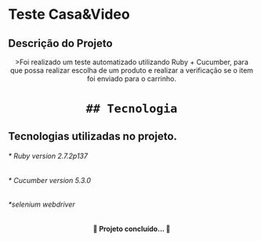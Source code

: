# Teste Casa&Video

## Descrição do Projeto
<p align="center">>Foi realizado um teste automatizado utilizando Ruby + Cucumber, para que possa realizar escolha de um produto e realizar a verificação se o item foi enviado para o carrinho.</p>
<h1 align="center">
	
	## Tecnologia
 
<h2>Tecnologias utilizadas no projeto.</h2>
 
<h6>* Ruby version  2.7.2p137</h6>
<h6>* Cucumber version 5.3.0</h6>
<h6>*selenium webdriver</h6>
  
  
  
  <h4 align="center"> 
	🚧  Projeto concluído...  🚧
</h4>
